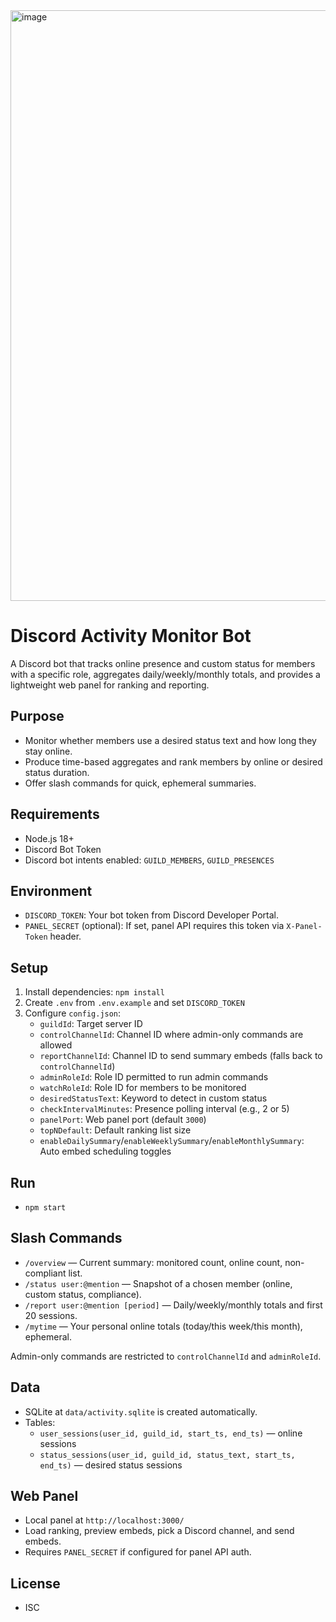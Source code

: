 <img width="1472" height="945" alt="image" src="https://github.com/user-attachments/assets/fa137869-d32d-4c12-9356-a6ed5c6b4f1e" />

# Discord Activity Monitor Bot

A Discord bot that tracks online presence and custom status for members with a specific role, aggregates daily/weekly/monthly totals, and provides a lightweight web panel for ranking and reporting.

## Purpose
- Monitor whether members use a desired status text and how long they stay online.
- Produce time-based aggregates and rank members by online or desired status duration.
- Offer slash commands for quick, ephemeral summaries.

## Requirements
- Node.js 18+
- Discord Bot Token
- Discord bot intents enabled: `GUILD_MEMBERS`, `GUILD_PRESENCES`

## Environment
- `DISCORD_TOKEN`: Your bot token from Discord Developer Portal.
- `PANEL_SECRET` (optional): If set, panel API requires this token via `X-Panel-Token` header.

## Setup
1. Install dependencies: `npm install`
2. Create `.env` from `.env.example` and set `DISCORD_TOKEN`
3. Configure `config.json`:
   - `guildId`: Target server ID
   - `controlChannelId`: Channel ID where admin-only commands are allowed
   - `reportChannelId`: Channel ID to send summary embeds (falls back to `controlChannelId`)
   - `adminRoleId`: Role ID permitted to run admin commands
   - `watchRoleId`: Role ID for members to be monitored
   - `desiredStatusText`: Keyword to detect in custom status
   - `checkIntervalMinutes`: Presence polling interval (e.g., 2 or 5)
   - `panelPort`: Web panel port (default `3000`)
   - `topNDefault`: Default ranking list size
   - `enableDailySummary`/`enableWeeklySummary`/`enableMonthlySummary`: Auto embed scheduling toggles

## Run
- `npm start`

## Slash Commands
- `/overview` — Current summary: monitored count, online count, non-compliant list.
- `/status user:@mention` — Snapshot of a chosen member (online, custom status, compliance).
- `/report user:@mention [period]` — Daily/weekly/monthly totals and first 20 sessions.
- `/mytime` — Your personal online totals (today/this week/this month), ephemeral.

Admin-only commands are restricted to `controlChannelId` and `adminRoleId`.

## Data
- SQLite at `data/activity.sqlite` is created automatically.
- Tables:
  - `user_sessions(user_id, guild_id, start_ts, end_ts)` — online sessions
  - `status_sessions(user_id, guild_id, status_text, start_ts, end_ts)` — desired status sessions

## Web Panel
- Local panel at `http://localhost:3000/`
- Load ranking, preview embeds, pick a Discord channel, and send embeds.
- Requires `PANEL_SECRET` if configured for panel API auth.

## License
- ISC
